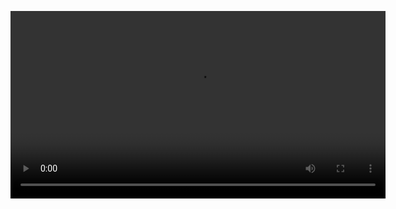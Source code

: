 <video src="https://110.42.36.222:40069/s/p9YEbnQMtG7fiTJ/download/demo.mp4" controls width="600"></video>
